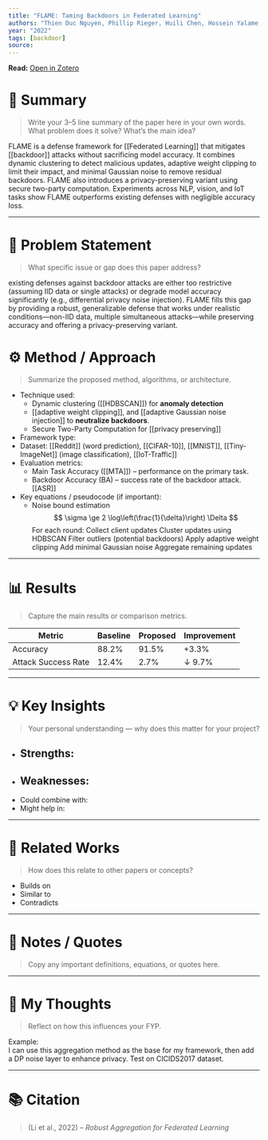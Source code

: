 ```yaml
---
title: "FLAME: Taming Backdoors in Federated Learning"
authors: "Thien Duc Nguyen, Phillip Rieger, Huili Chen, Hossein Yalame, Helen Möllering, Hossein Fereidooni, Samuel Marchal, Markus Miettinen, Azalia Mirhoseini, Shaza Zeitouni, Farinaz Koushanfar, Ahmad-Reza Sadeghi, Thomas Schneider"
year: "2022"
tags: [backdoor]
source: 
---
```

**Read:** [Open in Zotero](zotero://select/items/2_2ZZ84AUU)

# 🧠 Summary
> Write your 3–5 line summary of the paper here in your own words.  
> What problem does it solve? What’s the main idea?

FLAME is a defense framework for [[Federated Learning]] that mitigates [[backdoor]] attacks without sacrificing model accuracy. It combines dynamic clustering to detect malicious updates, adaptive weight clipping to limit their impact, and minimal Gaussian noise to remove residual backdoors. FLAME also introduces a privacy-preserving variant using secure two-party computation. Experiments across NLP, vision, and IoT tasks show FLAME outperforms existing defenses with negligible accuracy loss.

---

# 🎯 Problem Statement
> What specific issue or gap does this paper address?

 existing defenses against backdoor attacks are either too restrictive (assuming IID data or single attacks) or degrade model accuracy significantly (e.g., differential privacy noise injection). FLAME fills this gap by providing a robust, generalizable defense that works under realistic conditions—non-IID data, multiple simultaneous attacks—while preserving accuracy and offering a privacy-preserving variant.

# ⚙️ Method / Approach
> Summarize the proposed method, algorithms, or architecture.

- Technique used:  
	- Dynamic clustering ([[HDBSCAN]]) for **anomaly detection**
	- [[adaptive weight clipping]], and [[adaptive Gaussian noise injection]] to **neutralize backdoors**.
	- Secure Two-Party Computation for [[privacy preserving]]
- Framework type:  
- Dataset:  [[Reddit]] (word prediction), [[CIFAR-10]], [[MNIST]], [[Tiny-ImageNet]] (image classification), [[IoT-Traffic]]
- Evaluation metrics:  
	- Main Task Accuracy ([[MTA]]) – performance on the primary task.
	- Backdoor Accuracy (BA) – success rate of the backdoor attack. [[ASR]]
- Key equations / pseudocode (if important):
	- Noise bound estimation $$
\sigma \ge 2 \log\left(\frac{1}{\delta}\right) \Delta
$$
	   For each round: 
		   Collect client updates Cluster updates using HDBSCAN
		    Filter outliers (potential backdoors) 
		    Apply adaptive weight clipping 
		    Add minimal Gaussian noise 
		    Aggregate remaining updates


---

# 📊 Results
> Capture the main results or comparison metrics.

| Metric | Baseline | Proposed | Improvement |
|---------|-----------|----------|--------------|
| Accuracy | 88.2% | 91.5% | +3.3% |
| Attack Success Rate | 12.4% | 2.7% | ↓ 9.7% |

---

# 💡 Key Insights
> Your personal understanding — why does this matter for your project?

- Strengths:  
  - 
- Weaknesses:  
  - 
- Could combine with: 
- Might help in: 

---

# 🧩 Related Works
> How does this relate to other papers or concepts?

- Builds on 
- Similar to 
- Contradicts 

---

# 💬 Notes / Quotes
> Copy any important definitions, equations, or quotes here.

---

# 🧠 My Thoughts
> Reflect on how this influences your FYP.

Example:  
I can use this aggregation method as the base for my framework, then add a DP noise layer to enhance privacy. Test on CICIDS2017 dataset.

---

# 📚 Citation
> (Li et al., 2022) – *Robust Aggregation for Federated Learning*